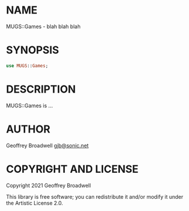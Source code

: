 NAME
====

MUGS::Games - blah blah blah

SYNOPSIS
========

```raku
use MUGS::Games;
```

DESCRIPTION
===========

MUGS::Games is ...

AUTHOR
======

Geoffrey Broadwell <gjb@sonic.net>

COPYRIGHT AND LICENSE
=====================

Copyright 2021 Geoffrey Broadwell

This library is free software; you can redistribute it and/or modify it under the Artistic License 2.0.

